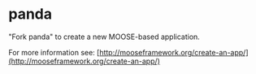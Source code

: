 panda
=====

"Fork panda" to create a new MOOSE-based application.

For more information see: [http://mooseframework.org/create-an-app/](http://mooseframework.org/create-an-app/)
